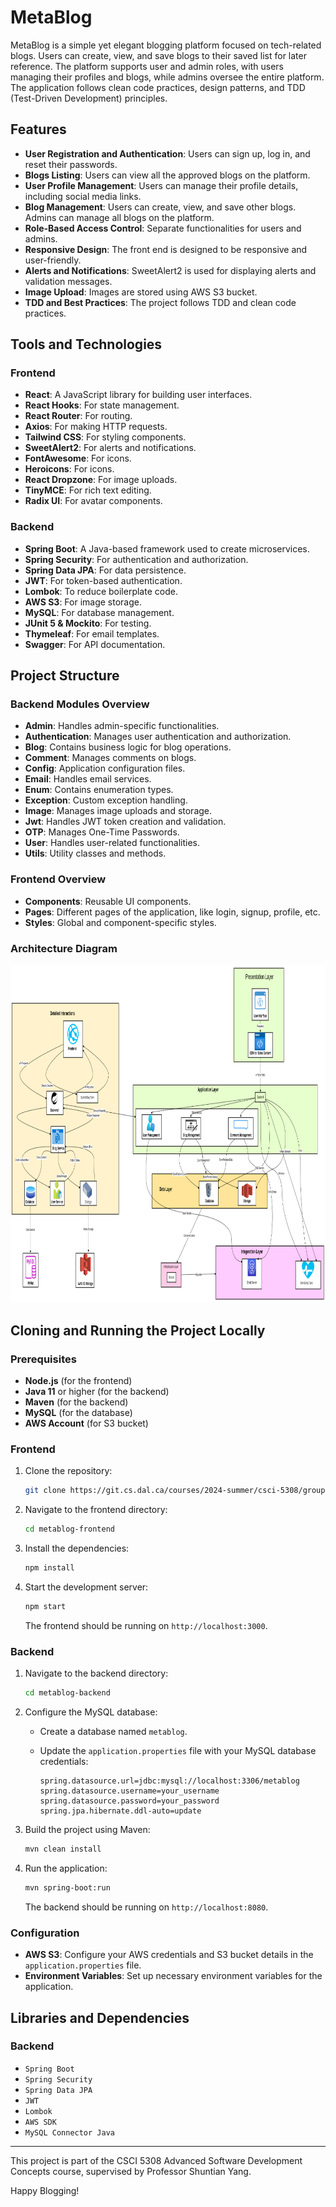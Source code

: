 # MetaBlog

MetaBlog is a simple yet elegant blogging platform focused on tech-related blogs. Users can create, view, and save blogs to their saved list for later reference. The platform supports user and admin roles, with users managing their profiles and blogs, while admins oversee the entire platform. The application follows clean code practices, design patterns, and TDD (Test-Driven Development) principles.

## Features

- **User Registration and Authentication**: Users can sign up, log in, and reset their passwords.
- **Blogs Listing**: Users can view all the approved blogs on the platform.
- **User Profile Management**: Users can manage their profile details, including social media links.
- **Blog Management**: Users can create, view, and save other blogs. Admins can manage all blogs on the platform.
- **Role-Based Access Control**: Separate functionalities for users and admins.
- **Responsive Design**: The front end is designed to be responsive and user-friendly.
- **Alerts and Notifications**: SweetAlert2 is used for displaying alerts and validation messages.
- **Image Upload**: Images are stored using AWS S3 bucket.
- **TDD and Best Practices**: The project follows TDD and clean code practices.

## Tools and Technologies

### Frontend

- **React**: A JavaScript library for building user interfaces.
- **React Hooks**: For state management.
- **React Router**: For routing.
- **Axios**: For making HTTP requests.
- **Tailwind CSS**: For styling components.
- **SweetAlert2**: For alerts and notifications.
- **FontAwesome**: For icons.
- **Heroicons**: For icons.
- **React Dropzone**: For image uploads.
- **TinyMCE**: For rich text editing.
- **Radix UI**: For avatar components.

### Backend

- **Spring Boot**: A Java-based framework used to create microservices.
- **Spring Security**: For authentication and authorization.
- **Spring Data JPA**: For data persistence.
- **JWT**: For token-based authentication.
- **Lombok**: To reduce boilerplate code.
- **AWS S3**: For image storage.
- **MySQL**: For database management.
- **JUnit 5 & Mockito**: For testing.
- **Thymeleaf**: For email templates.
- **Swagger**: For API documentation.

## Project Structure

### Backend Modules Overview

- **Admin**: Handles admin-specific functionalities.
- **Authentication**: Manages user authentication and authorization.
- **Blog**: Contains business logic for blog operations.
- **Comment**: Manages comments on blogs.
- **Config**: Application configuration files.
- **Email**: Handles email services.
- **Enum**: Contains enumeration types.
- **Exception**: Custom exception handling.
- **Image**: Manages image uploads and storage.
- **Jwt**: Handles JWT token creation and validation.
- **OTP**: Manages One-Time Passwords.
- **User**: Handles user-related functionalities.
- **Utils**: Utility classes and methods.

### Frontend Overview

- **Components**: Reusable UI components.
- **Pages**: Different pages of the application, like login, signup, profile, etc.
- **Styles**: Global and component-specific styles.

### Architecture Diagram
![Architecture Diagram Of MetaBlog](images/image.png)

## Cloning and Running the Project Locally

### Prerequisites

- **Node.js** (for the frontend)
- **Java 11** or higher (for the backend)
- **Maven** (for the backend)
- **MySQL** (for the database)
- **AWS Account** (for S3 bucket)


### Frontend

1. Clone the repository:

   ```bash
   git clone https://git.cs.dal.ca/courses/2024-summer/csci-5308/group03.git
   ```

2. Navigate to the frontend directory:

   ```bash
   cd metablog-frontend
   ```

3. Install the dependencies:

   ```bash
   npm install
   ```

4. Start the development server:

   ```bash
   npm start
   ```

   The frontend should be running on `http://localhost:3000`.

### Backend

1. Navigate to the backend directory:

   ```bash
   cd metablog-backend
   ```

2. Configure the MySQL database:

    - Create a database named `metablog`.
    - Update the `application.properties` file with your MySQL database credentials:

      ```properties
      spring.datasource.url=jdbc:mysql://localhost:3306/metablog
      spring.datasource.username=your_username
      spring.datasource.password=your_password
      spring.jpa.hibernate.ddl-auto=update
      ```

3. Build the project using Maven:

   ```bash
   mvn clean install
   ```

4. Run the application:

   ```bash
   mvn spring-boot:run
   ```

   The backend should be running on `http://localhost:8080`.

### Configuration

- **AWS S3**: Configure your AWS credentials and S3 bucket details in the `application.properties` file.
- **Environment Variables**: Set up necessary environment variables for the application.

## Libraries and Dependencies

### Backend

- `Spring Boot`
- `Spring Security`
- `Spring Data JPA`
- `JWT`
- `Lombok`
- `AWS SDK`
- `MySQL Connector Java`

---

This project is part of the CSCI 5308 Advanced Software Development Concepts course, supervised by Professor Shuntian Yang.

Happy Blogging!